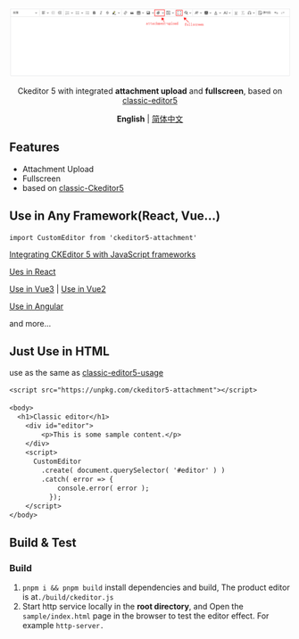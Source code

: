 <p align='center'>
  <img src='docs/img/screenshot.png' alt='screenshot' width='600'/>
</p>

<p align='center'>
Ckeditor 5 with integrated <b>attachment upload</b> and <b>fullscreen</b>, based on <a href="https://ckeditor.com/docs/ckeditor5/latest/installation/getting-started/predefined-builds.html#classic-editor" target="_blank">classic-editor5</a>
</p>

<p align='center'>
<b>English</b> | <a href="https://github.com/hjwforever/ckeditor5-attachment/blob/main/README.zh-CN.md">简体中文</a>
<!-- Contributors: Thanks for getting interested, however, we DON'T accept new transitions to the README, thanks. -->
</p>

## Features

- Attachment Upload
- Fullscreen
- based on [classic-Ckeditor5](https://ckeditor.com/docs/ckeditor5/latest/installation/getting-started/predefined-builds.html#classic-editor)

## Use in Any Framework(React, Vue...)


```
import CustomEditor from 'ckeditor5-attachment'

```

[Integrating CKEditor 5 with JavaScript frameworks](https://ckeditor.com/docs/ckeditor5/latest/installation/getting-started/frameworks/overview.html)

[Ues in React](https://ckeditor.com/docs/ckeditor5/latest/installation/getting-started/frameworks/react.html)

[Use in Vue3](https://ckeditor.com/docs/ckeditor5/latest/installation/getting-started/frameworks/vuejs-v3.html) | [Use in Vue2](https://ckeditor.com/docs/ckeditor5/latest/installation/getting-started/frameworks/vuejs-v2.html)

[Use in Angular](https://ckeditor.com/docs/ckeditor5/latest/installation/getting-started/frameworks/angular.html)

and more...

## Just Use in HTML

use as the same as [classic-editor5-usage](https://ckeditor.com/docs/ckeditor5/latest/installation/getting-started/quick-start.html)

```
<script src="https://unpkg.com/ckeditor5-attachment"></script>

<body>
  <h1>Classic editor</h1>
    <div id="editor">
        <p>This is some sample content.</p>
    </div>
    <script>
      CustomEditor
        .create( document.querySelector( '#editor' ) )
        .catch( error => {
            console.error( error );
          });
    </script>
</body>

```

## Build & Test

### Build

1. `pnpm i && pnpm build` install dependencies and build, The product editor is at`./build/ckeditor.js`
2. Start http service locally in the **root directory**, and Open the `sample/index.html` page in the browser to test the editor effect. For example `http-server.`
